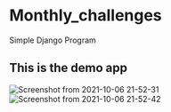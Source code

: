 # Monthly_challenges
Simple Django Program

## This is the demo app



![Screenshot from 2021-10-06 21-52-31](https://user-images.githubusercontent.com/65412890/136244821-45c49c9c-cf8e-48e0-b803-c5db9f95aed0.png)
![Screenshot from 2021-10-06 21-52-42](https://user-images.githubusercontent.com/65412890/136244829-19175ebd-c395-4903-b25b-571221d78159.png)

